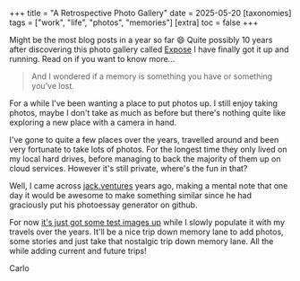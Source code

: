 +++
title = "A Retrospective Photo Gallery"
date = 2025-05-20
[taxonomies]
  tags = ["work", "life", "photos", "memories"]
[extra]
  toc = false
+++

Might be the most blog posts in a year so far 😄 Quite possibly 10 years after discovering this photo gallery called [Expose](https://github.com/Jack000/Expose) I have finally got it up and running. Read on if you want to know more... 
<!-- more -->

> And I wondered if a memory is something you have or something you’ve lost.

For a while I've been wanting a place to put photos up. I still enjoy taking photos, maybe I don't take as much as before but there's nothing quite like exploring a new place with a camera in hand. 

I've gone to quite a few places over the years, travelled around and been very fortunate to take lots of photos. For the longest time they only lived on my local hard drives, before managing to back the majority of them up on cloud services. However it's still private, where's the fun in that?

Well, I came across [jack.ventures](http://jack.ventures/) years ago, making a mental note that one day it would be awesome to make something similar since he had graciously put his photoessay generator on github.

For now [it's just got some test images up](https://travels.carlocarfora.co.uk) while I slowly populate it with my travels over the years. It'll be a nice trip down memory lane to add photos, some stories and just take that nostalgic trip down memory lane. All the while adding current and future trips!

Carlo
